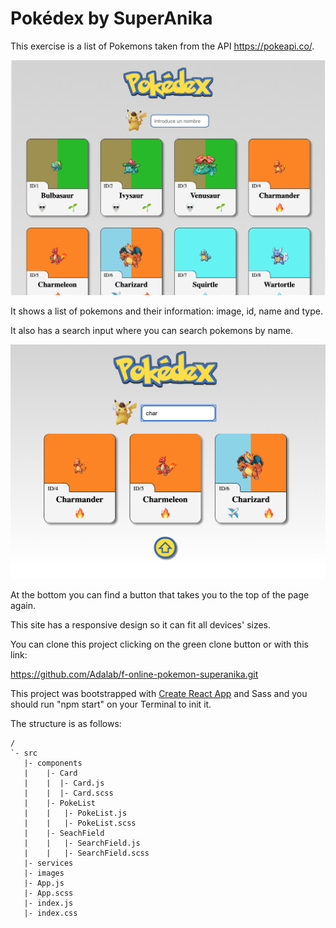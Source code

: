 # Pokédex by SuperAnika 

This exercise is a list of Pokemons taken from the API https://pokeapi.co/.


![Screenshot](screenshot.png) 


It shows a list of pokemons and their information: image, id, name and type.

It also has a search input where you can search pokemons by name.  


![Screenshot](screenshot2.png)


At the bottom you can find a button that takes you to the top of the page again.

This site has a responsive design so it can fit all devices' sizes.

You can clone this project clicking on the green clone button or with this link:

https://github.com/Adalab/f-online-pokemon-superanika.git

This project was bootstrapped with [Create React App](https://github.com/facebook/create-react-app) and Sass and you should run "npm start" on your Terminal to init it.

The structure is as follows:
```
/
`- src
   |- components
   |    |- Card
   |    |  |- Card.js
   |    |  |- Card.scss
   |    |- PokeList
   |    |   |- PokeList.js
   |    |   |- PokeList.scss
   |    |- SeachField
   |    |   |- SearchField.js
   |    |   |- SearchField.scss
   |- services
   |- images
   |- App.js
   |- App.scss
   |- index.js
   |- index.css
 ```  
 
